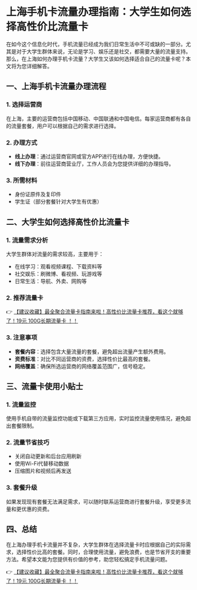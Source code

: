 # 上海手机卡流量办理指南：大学生如何选择高性价比流量卡

在如今这个信息化时代，手机流量已经成为我们日常生活中不可或缺的一部分。尤其是对于大学生群体来说，无论是学习、娱乐还是社交，都需要大量的流量支持。那么，在上海如何办理手机卡流量？大学生又该如何选择适合自己的流量卡呢？本文将为您详细解答。

## 一、上海手机卡流量办理流程

### 1. 选择运营商
在上海，主要的运营商包括中国移动、中国联通和中国电信。每家运营商都有各自的流量套餐，用户可以根据自己的需求进行选择。

### 2. 办理方式
- **线上办理**：通过运营商官网或官方APP进行在线办理，方便快捷。
- **线下办理**：前往运营商营业厅，工作人员会为您提供详细的办理指导。

### 3. 所需材料
- 身份证原件及复印件
- 学生证（部分套餐针对大学生有优惠）

## 二、大学生如何选择高性价比流量卡

### 1. 流量需求分析
大学生群体对流量的需求较高，主要用于：
- 在线学习：观看视频课程、下载资料等
- 社交娱乐：刷微博、看视频、玩游戏等
- 日常生活：导航、外卖、网购等

### 2. 推荐流量卡
👉 [【建议收藏】最全聚合流量卡指南来啦！高性价比流量卡推荐，看这个就够了！19元 100G长期流量卡 ！！](https://bit.ly/Liuliangka)

### 3. 注意事项
- **套餐内容**：选择包含大量流量的套餐，避免超出流量产生额外费用。
- **资费标准**：对比不同运营商的资费，选择性价比最高的套餐。
- **网络覆盖**：确保所选运营商的网络覆盖范围广，信号稳定。

## 三、流量卡使用小贴士

### 1. 流量监控
使用手机自带的流量监控功能或下载第三方应用，实时监控流量使用情况，避免超出套餐限制。

### 2. 流量节省技巧
- 关闭自动更新和后台应用刷新
- 使用Wi-Fi代替移动数据
- 压缩图片和视频后再发送

### 3. 套餐升级
如果发现现有套餐无法满足需求，可以随时联系运营商进行套餐升级，享受更多流量和更优惠的资费。

## 四、总结

在上海办理手机卡流量并不复杂，大学生群体在选择流量卡时应根据自己的实际需求，选择性价比高的套餐。同时，合理使用流量，避免浪费，也是节省开支的重要方法。希望本文能为您提供有价值的参考，助您轻松搞定手机流量问题。

👉 [【建议收藏】最全聚合流量卡指南来啦！高性价比流量卡推荐，看这个就够了！19元 100G长期流量卡 ！！](https://bit.ly/Liuliangka)
